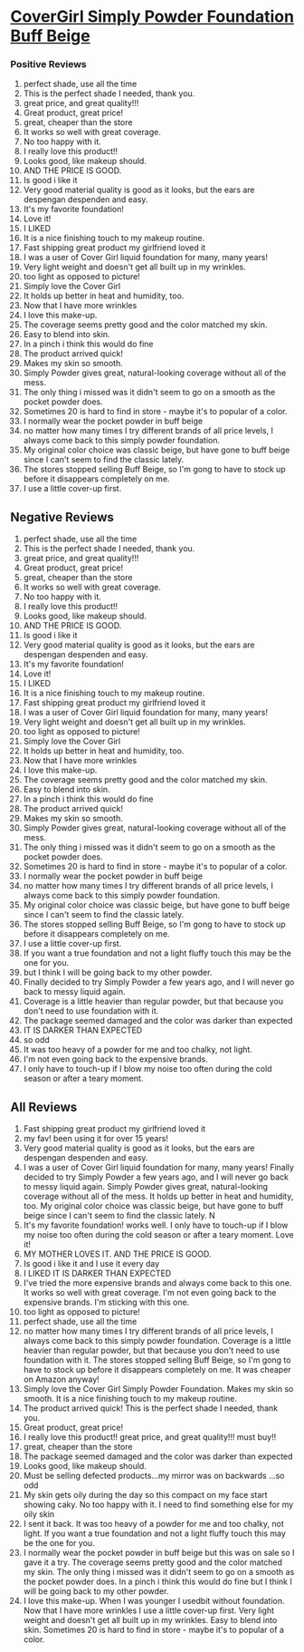 # [CoverGirl Simply Powder Foundation Buff Beige](https://products.checkmycream.com/products/CoverGirl-Simply-Powder-Foundation-Buff-Beige.html)

### Positive Reviews

<ol>
      <li>perfect shade, use all the time</li>
      <li>This is the perfect shade I needed, thank you.</li>
      <li>great price, and great quality!!!</li>
      <li>Great product, great price!</li>
      <li>great, cheaper than the store</li>
      <li>It works so well with great coverage.  </li>
      <li>No too happy with it.  </li>
      <li>I really love this product!!</li>
      <li>Looks good, like makeup should.</li>
      <li>AND THE PRICE IS GOOD.</li>
      <li>Is good i like it</li>
      <li>Very good material quality is good as it looks, but the ears are despengan despenden and easy.</li>
      <li>It&#x27;s my favorite foundation!  </li>
      <li>Love it!</li>
      <li>I LIKED</li>
      <li>It is a nice finishing touch to my makeup routine.</li>
      <li>Fast shipping great product my girlfriend loved it</li>
      <li>I was a user of Cover Girl liquid foundation for many, many years!</li>
      <li>Very light weight and doesn&#x27;t get all built up in my wrinkles.</li>
      <li>too light as opposed to picture!</li>
      <li>Simply love the Cover Girl</li>
      <li>It holds up better in heat and humidity, too.</li>
      <li>Now that I have more wrinkles</li>
      <li>I love this make-up.</li>
      <li>The coverage seems pretty good and the color matched my skin.</li>
      <li>Easy to blend into skin.</li>
      <li>In a pinch i think this would do fine</li>
      <li>The product arrived quick!</li>
      <li>Makes my skin so smooth.  </li>
      <li>Simply Powder gives great, natural-looking coverage without all of the mess.</li>
      <li>The only thing i missed was it didn&#x27;t seem to go on a smooth as the pocket powder does.</li>
      <li>Sometimes 20 is hard to find in store - maybe it&#x27;s to popular of a color.</li>
      <li>I normally wear the pocket powder in buff beige</li>
      <li>no matter how many times I try different brands of all price levels, I always come back to this simply powder foundation.  </li>
      <li>My original color choice was classic beige, but have gone to buff beige since I can&#x27;t seem to find the classic lately.</li>
      <li>The stores stopped selling Buff Beige, so I&#x27;m gong to have to stock up before it disappears completely on me.  </li>
      <li>I use a little cover-up first.</li>
</ol>


<h2>Negative Reviews</h2>
<ol>
<li> perfect shade, use all the time</li>
<li> This is the perfect shade I needed, thank you.</li>
<li> great price, and great quality!!!</li>
<li> Great product, great price!</li>
<li> great, cheaper than the store</li>
<li> It works so well with great coverage.  </li>
<li> No too happy with it.  </li>
<li> I really love this product!!</li>
<li> Looks good, like makeup should.</li>
<li> AND THE PRICE IS GOOD.</li>
<li> Is good i like it</li>
<li> Very good material quality is good as it looks, but the ears are despengan despenden and easy.</li>
<li> It&#x27;s my favorite foundation!  </li>
<li> Love it!</li>
<li> I LIKED</li>
<li> It is a nice finishing touch to my makeup routine.</li>
<li> Fast shipping great product my girlfriend loved it</li>
<li> I was a user of Cover Girl liquid foundation for many, many years!</li>
<li> Very light weight and doesn&#x27;t get all built up in my wrinkles.</li>
<li> too light as opposed to picture!</li>
<li> Simply love the Cover Girl</li>
<li> It holds up better in heat and humidity, too.</li>
<li> Now that I have more wrinkles</li>
<li> I love this make-up.</li>
<li> The coverage seems pretty good and the color matched my skin.</li>
<li> Easy to blend into skin.</li>
<li> In a pinch i think this would do fine</li>
<li> The product arrived quick!</li>
<li> Makes my skin so smooth.  </li>
<li> Simply Powder gives great, natural-looking coverage without all of the mess.</li>
<li> The only thing i missed was it didn&#x27;t seem to go on a smooth as the pocket powder does.</li>
<li> Sometimes 20 is hard to find in store - maybe it&#x27;s to popular of a color.</li>
<li> I normally wear the pocket powder in buff beige</li>
<li> no matter how many times I try different brands of all price levels, I always come back to this simply powder foundation.  </li>
<li> My original color choice was classic beige, but have gone to buff beige since I can&#x27;t seem to find the classic lately.</li>
<li> The stores stopped selling Buff Beige, so I&#x27;m gong to have to stock up before it disappears completely on me.  </li>
<li> I use a little cover-up first.</li>
<li> If you want a true foundation and not a light fluffy touch this may be the one for you.</li>
<li> but I think I will be going back to my other powder.</li>
<li> Finally decided to try Simply Powder a few years ago, and I will never go back to messy liquid again.</li>
<li> Coverage is a little heavier than regular powder, but that because you don&#x27;t need to use foundation with it.  </li>
<li> The package seemed damaged and the color was darker than expected</li>
<li> IT IS DARKER THAN EXPECTED</li>
<li> so odd</li>
<li> It was too heavy of a powder for me and too chalky, not light.  </li>
<li> I&#x27;m not even going back to the expensive brands.  </li>
<li> I only have to touch-up if I blow my noise too often during the cold season or after a teary moment.  </li>
</ol>

<h2>All Reviews</h2>

<ol>
    <li> Fast shipping great product my girlfriend loved it</li>
    <li> my fav! been using it for over 15 years!</li>
    <li> Very good material quality is good as it looks, but the ears are despengan despenden and easy.</li>
    <li> I was a user of Cover Girl liquid foundation for many, many years! Finally decided to try Simply Powder a few years ago, and I will never go back to messy liquid again. Simply Powder gives great, natural-looking coverage without all of the mess. It holds up better in heat and humidity, too. My original color choice was classic beige, but have gone to buff beige since I can&#x27;t seem to find the classic lately. N</li>
    <li> It&#x27;s my favorite foundation!  works well.  I only have to touch-up if I blow my noise too often during the cold season or after a teary moment.  Love it!</li>
    <li> MY MOTHER LOVES IT. AND THE PRICE IS GOOD.</li>
    <li> Is good i like it and I use it every day</li>
    <li> I LIKED IT IS DARKER THAN EXPECTED</li>
    <li> I&#x27;ve tried the more expensive brands and always come back to this one.  It works so well with great coverage.  I&#x27;m not even going back to the expensive brands.  I&#x27;m sticking with this one.</li>
    <li> too light as opposed to picture!</li>
    <li> perfect shade, use all the time</li>
    <li> no matter how many times I try different brands of all price levels, I always come back to this simply powder foundation.  Coverage is a little heavier than regular powder, but that because you don&#x27;t need to use foundation with it.  The stores stopped selling Buff Beige, so I&#x27;m gong to have to stock up before it disappears completely on me.  It was cheaper on Amazon anyway!</li>
    <li> Simply love the Cover Girl Simply Powder Foundation.  Makes my skin so smooth.  It is a nice finishing touch to my makeup routine.</li>
    <li> The product arrived quick! This is the perfect shade I needed, thank you.</li>
    <li> Great product, great price!</li>
    <li> I really love this product!! great price, and great quality!!! must buy!!</li>
    <li> great, cheaper than the store</li>
    <li> The package seemed damaged and the color was darker than expected</li>
    <li> Looks good, like makeup should.</li>
    <li> Must be selling defected products...my mirror was on backwards ...so odd</li>
    <li> My skin gets oily during the day so this compact on my face start showing caky. No too happy with it.  I need to find something else for my oily skin</li>
    <li> I sent it back.  It was too heavy of a powder for me and too chalky, not light.  If you want a true foundation and not a light fluffy touch this may be the one for you.</li>
    <li> I normally wear the pocket powder in buff beige but this was on sale so I gave it a try. The coverage seems pretty good and the color matched my skin. The only thing i missed was it didn&#x27;t seem to go on a smooth as the pocket powder does. In a pinch i think this would do fine but I think I will be going back to my other powder.</li>
    <li> I love this make-up. When I was younger I usedbit without foundation. Now that I have more wrinkles I use a little cover-up first. Very light weight and doesn&#x27;t get all built up in my wrinkles. Easy to blend into skin. Sometimes 20 is hard to find in store - maybe it&#x27;s to popular of a color.</li>
</ol>




